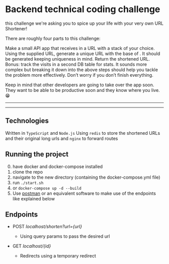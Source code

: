 # Backend technical coding challenge

 this challenge we're asking you to spice up your life with your very own URL Shortener!

There are roughly four parts to this challenge:

Make a small API app that receives in a URL with a stack of your choice.
Using the supplied URL, generate a unique URL with the base of . It should be generated keeping uniqueness in mind.
Return the shortened URL.
Bonus: track the visits in a second DB table for stats.
It sounds more complex but breaking it down into the above steps should help you tackle the problem more effectively. Don’t worry if you don’t finish everything.

Keep in mind that other developers are going to take over the app soon. They want to be able to be productive soon and they know where you live. 😁

----
----
## Technologies

Written in `TypeScript` and `Node.js`
Using `redis` to store the shortened URLs and their original long urls and `nginx` to forward routes

## Running the project

0. have docker and docker-compose installed
1. clone the repo
2. navigate to the new directory (containing the docker-compose.yml file)
3. run ``./start.sh``
3. or ``docker-compose up -d --build``
4. Use [postman](https://www.getpostman.com/) or an equivalent software to make use of the endpoints like explained below


## Endpoints

- POST _localhost/shorten?url={url}_
  - Using query params to pass the desired url

- GET _localhost/{id}_
  - Redirects using a temporary redirect
